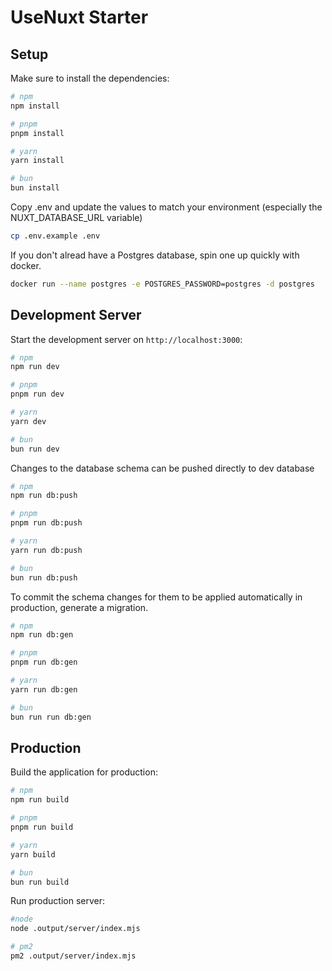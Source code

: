 # UseNuxt Starter

## Setup

Make sure to install the dependencies:

```bash
# npm
npm install

# pnpm
pnpm install

# yarn
yarn install

# bun
bun install
```

Copy .env and update the values to match your environment (especially the NUXT_DATABASE_URL variable)

```bash
cp .env.example .env
```

If you don't alread have a Postgres database, spin one up quickly with docker.

```bash
docker run --name postgres -e POSTGRES_PASSWORD=postgres -d postgres
```

## Development Server

Start the development server on `http://localhost:3000`:

```bash
# npm
npm run dev

# pnpm
pnpm run dev

# yarn
yarn dev

# bun
bun run dev
```

Changes to the database schema can be pushed directly to dev database
```bash
# npm
npm run db:push

# pnpm
pnpm run db:push

# yarn
yarn run db:push

# bun
bun run db:push
```

To commit the schema changes for them to be applied automatically in production, generate a migration.
```bash
# npm
npm run db:gen

# pnpm
pnpm run db:gen

# yarn
yarn run db:gen

# bun
bun run run db:gen
```

## Production

Build the application for production:

```bash
# npm
npm run build

# pnpm
pnpm run build

# yarn
yarn build

# bun
bun run build
```

Run production server:

```bash
#node
node .output/server/index.mjs

# pm2
pm2 .output/server/index.mjs
```
